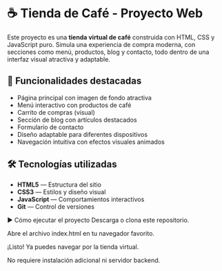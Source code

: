 # ☕ Tienda de Café - Proyecto Web

Este proyecto es una **tienda virtual de café** construida con HTML, CSS y JavaScript puro. Simula una experiencia de compra moderna, con secciones como menú, productos, blog y contacto, todo dentro de una interfaz visual atractiva y adaptable.

## 🚀 Funcionalidades destacadas

- Página principal con imagen de fondo atractiva
- Menú interactivo con productos de café
- Carrito de compras (visual)
- Sección de blog con artículos destacados
- Formulario de contacto
- Diseño adaptable para diferentes dispositivos
- Navegación intuitiva con efectos visuales animados


## 🛠️ Tecnologías utilizadas

- **HTML5** — Estructura del sitio
- **CSS3** — Estilos y diseño visual
- **JavaScript** — Comportamientos interactivos
- **Git** — Control de versiones

▶️ Cómo ejecutar el proyecto
Descarga o clona este repositorio.

Abre el archivo index.html en tu navegador favorito.

¡Listo! Ya puedes navegar por la tienda virtual.

No requiere instalación adicional ni servidor backend.
